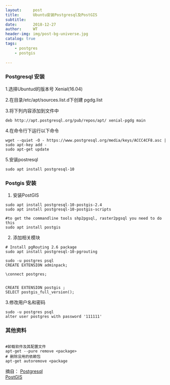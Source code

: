 ```yaml
---
layout:     post
title:      Ubuntu安装Postgresql及PostGIS
subtitle:   
date:       2018-12-27
author:     WT
header-img: img/post-bg-universe.jpg
catalog: true
tags:
    - postgres
    - postgis
    
---
```

### Postgresql 安装  
1.选择Ubuntud的版本号 Xenial(16.04)

2.在目录/etc/apt/sources.list.d下创建 pgdg.list

3.将下列内容添加到文件中

```
deb http://apt.postgresql.org/pub/repos/apt/ xenial-pgdg main
``` 
4.在命令行下运行以下命令

```
wget --quiet -O - https://www.postgresql.org/media/keys/ACCC4CF8.asc | sudo apt-key add -
sudo apt-get update
```

5.安装postresql
```
sudo apt install postgresql-10
```
### Postgis 安装
1. 安装PostGIS
```
sudo apt install postgresql-10-postgis-2.4 
sudo apt install postgresql-10-postgis-scripts

#to get the commandline tools shp2pgsql, raster2pgsql you need to do this
sudo apt install postgis
``` 
2. 添加相关模块

```
# Install pgRouting 2.6 package 
sudo apt install postgresql-10-pgrouting

sudo -u postgres psql
CREATE EXTENSION adminpack;

\connect postgres;


CREATE EXTENSION postgis ;
SELECT postgis_full_version();
```

3.修改用户名和密码
```
sudo -u postgres psql
alter user postgres with password '111111'
```


### 其他资料

```

#卸载软件及其配置文件
apt-get --pure remove <package>
# 删除没用的依赖包
apt-get autoremove <package

```


摘自：
	  [Postgresql](https://www.postgresql.org/download/linux/ubuntu/)  
      [PostGIS](http://trac.osgeo.org/postgis/wiki/UsersWikiPostGIS24UbuntuPGSQL10Apt)  
	   



  
  
  
